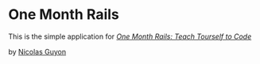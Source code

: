 # One Month Rails

This is the simple application for 
[*One Month Rails: Teach Tourself to Code*](http://onemonthrail.com)

by [Nicolas Guyon](http://www.nicoguyon.com)
